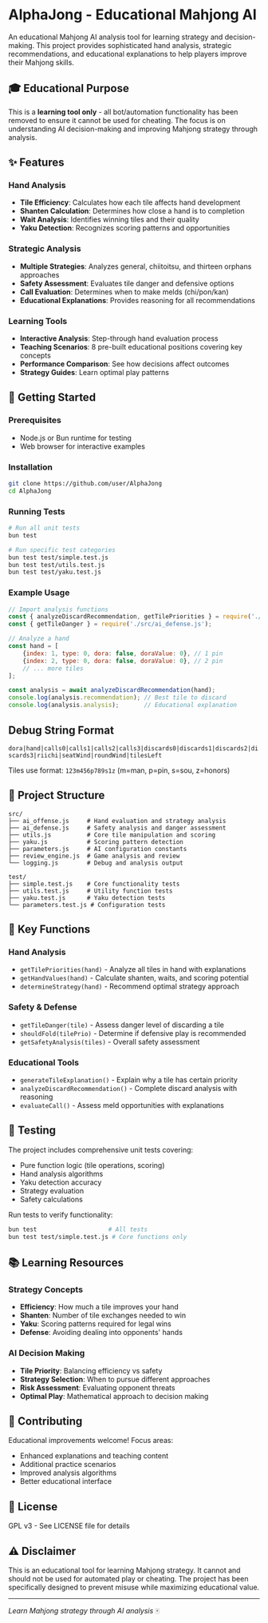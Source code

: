 # AlphaJong - Educational Mahjong AI

An educational Mahjong AI analysis tool for learning strategy and decision-making. This project provides sophisticated hand analysis, strategic recommendations, and educational explanations to help players improve their Mahjong skills.

## 🎓 Educational Purpose

This is a **learning tool only** - all bot/automation functionality has been removed to ensure it cannot be used for cheating. The focus is on understanding AI decision-making and improving Mahjong strategy through analysis.

## ✨ Features

### Hand Analysis
- **Tile Efficiency**: Calculates how each tile affects hand development
- **Shanten Calculation**: Determines how close a hand is to completion
- **Wait Analysis**: Identifies winning tiles and their quality
- **Yaku Detection**: Recognizes scoring patterns and opportunities

### Strategic Analysis
- **Multiple Strategies**: Analyzes general, chiitoitsu, and thirteen orphans approaches
- **Safety Assessment**: Evaluates tile danger and defensive options  
- **Call Evaluation**: Determines when to make melds (chi/pon/kan)
- **Educational Explanations**: Provides reasoning for all recommendations

### Learning Tools
- **Interactive Analysis**: Step-through hand evaluation process
- **Teaching Scenarios**: 8 pre-built educational positions covering key concepts
- **Performance Comparison**: See how decisions affect outcomes
- **Strategy Guides**: Learn optimal play patterns

## 🚀 Getting Started

### Prerequisites
- Node.js or Bun runtime for testing
- Web browser for interactive examples

### Installation
```bash
git clone https://github.com/user/AlphaJong
cd AlphaJong
```

### Running Tests
```bash
# Run all unit tests
bun test

# Run specific test categories
bun test test/simple.test.js
bun test test/utils.test.js
bun test test/yaku.test.js
```

### Example Usage
```javascript
// Import analysis functions
const { analyzeDiscardRecommendation, getTilePriorities } = require('./src/ai_offense.js');
const { getTileDanger } = require('./src/ai_defense.js');

// Analyze a hand
const hand = [
    {index: 1, type: 0, dora: false, doraValue: 0}, // 1 pin
    {index: 2, type: 0, dora: false, doraValue: 0}, // 2 pin
    // ... more tiles
];

const analysis = await analyzeDiscardRecommendation(hand);
console.log(analysis.recommendation); // Best tile to discard
console.log(analysis.analysis);       // Educational explanation
```

## Debug String Format

`dora|hand|calls0|calls1|calls2|calls3|discards0|discards1|discards2|discards3|riichi|seatWind|roundWind|tilesLeft`

Tiles use format: `123m456p789s1z` (m=man, p=pin, s=sou, z=honors)

## 📁 Project Structure

```
src/
├── ai_offense.js     # Hand evaluation and strategy analysis
├── ai_defense.js     # Safety analysis and danger assessment  
├── utils.js          # Core tile manipulation and scoring
├── yaku.js           # Scoring pattern detection
├── parameters.js     # AI configuration constants
├── review_engine.js  # Game analysis and review
└── logging.js        # Debug and analysis output

test/
├── simple.test.js    # Core functionality tests
├── utils.test.js     # Utility function tests
├── yaku.test.js      # Yaku detection tests
└── parameters.test.js # Configuration tests
```

## 🎯 Key Functions

### Hand Analysis
- `getTilePriorities(hand)` - Analyze all tiles in hand with explanations
- `getHandValues(hand)` - Calculate shanten, waits, and scoring potential
- `determineStrategy(hand)` - Recommend optimal strategy approach

### Safety & Defense  
- `getTileDanger(tile)` - Assess danger level of discarding a tile
- `shouldFold(tilePrio)` - Determine if defensive play is recommended
- `getSafetyAnalysis(tiles)` - Overall safety assessment

### Educational Tools
- `generateTileExplanation()` - Explain why a tile has certain priority
- `analyzeDiscardRecommendation()` - Complete discard analysis with reasoning
- `evaluateCall()` - Assess meld opportunities with explanations

## 🧪 Testing

The project includes comprehensive unit tests covering:
- Pure function logic (tile operations, scoring)
- Hand analysis algorithms 
- Yaku detection accuracy
- Strategy evaluation
- Safety calculations

Run tests to verify functionality:
```bash
bun test                    # All tests
bun test test/simple.test.js # Core functions only
```

## 📚 Learning Resources

### Strategy Concepts
- **Efficiency**: How much a tile improves your hand
- **Shanten**: Number of tile exchanges needed to win
- **Yaku**: Scoring patterns required for legal wins
- **Defense**: Avoiding dealing into opponents' hands

### AI Decision Making
- **Tile Priority**: Balancing efficiency vs safety
- **Strategy Selection**: When to pursue different approaches
- **Risk Assessment**: Evaluating opponent threats
- **Optimal Play**: Mathematical approach to decision making

## 🤝 Contributing

Educational improvements welcome! Focus areas:
- Enhanced explanations and teaching content
- Additional practice scenarios
- Improved analysis algorithms
- Better educational interface

## 📄 License

GPL v3 - See LICENSE file for details

## ⚠️ Disclaimer

This is an educational tool for learning Mahjong strategy. It cannot and should not be used for automated play or cheating. The project has been specifically designed to prevent misuse while maximizing educational value.

---

*Learn Mahjong strategy through AI analysis* 🀄
